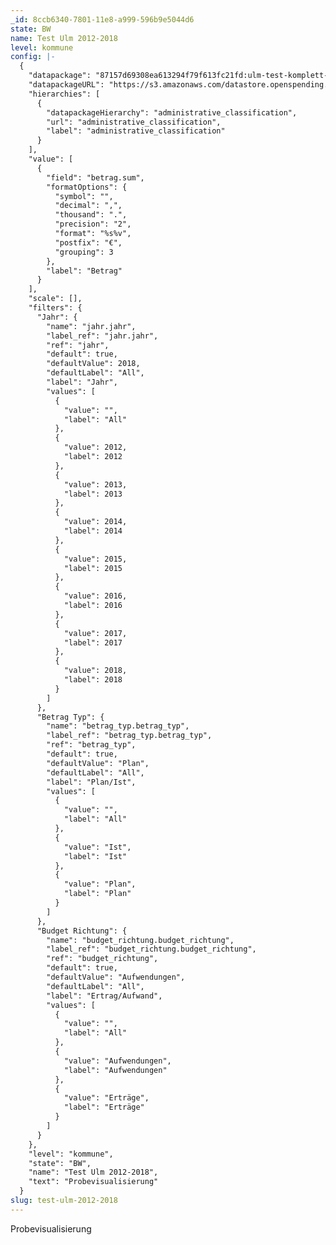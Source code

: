 ```yaml
---
_id: 8ccb6340-7801-11e8-a999-596b9e5044d6
state: BW
name: Test Ulm 2012-2018
level: kommune
config: |-
  {
    "datapackage": "87157d69308ea613294f79f613fc21fd:ulm-test-komplett-2",
    "datapackageURL": "https://s3.amazonaws.com/datastore.openspending.org/87157d69308ea613294f79f613fc21fd/ulm-test-komplett-2/final/datapackage.json",
    "hierarchies": [
      {
        "datapackageHierarchy": "administrative_classification",
        "url": "administrative_classification",
        "label": "administrative_classification"
      }
    ],
    "value": [
      {
        "field": "betrag.sum",
        "formatOptions": {
          "symbol": "",
          "decimal": ",",
          "thousand": ".",
          "precision": "2",
          "format": "%s%v",
          "postfix": "€",
          "grouping": 3
        },
        "label": "Betrag"
      }
    ],
    "scale": [],
    "filters": {
      "Jahr": {
        "name": "jahr.jahr",
        "label_ref": "jahr.jahr",
        "ref": "jahr",
        "default": true,
        "defaultValue": 2018,
        "defaultLabel": "All",
        "label": "Jahr",
        "values": [
          {
            "value": "",
            "label": "All"
          },
          {
            "value": 2012,
            "label": 2012
          },
          {
            "value": 2013,
            "label": 2013
          },
          {
            "value": 2014,
            "label": 2014
          },
          {
            "value": 2015,
            "label": 2015
          },
          {
            "value": 2016,
            "label": 2016
          },
          {
            "value": 2017,
            "label": 2017
          },
          {
            "value": 2018,
            "label": 2018
          }
        ]
      },
      "Betrag Typ": {
        "name": "betrag_typ.betrag_typ",
        "label_ref": "betrag_typ.betrag_typ",
        "ref": "betrag_typ",
        "default": true,
        "defaultValue": "Plan",
        "defaultLabel": "All",
        "label": "Plan/Ist",
        "values": [
          {
            "value": "",
            "label": "All"
          },
          {
            "value": "Ist",
            "label": "Ist"
          },
          {
            "value": "Plan",
            "label": "Plan"
          }
        ]
      },
      "Budget Richtung": {
        "name": "budget_richtung.budget_richtung",
        "label_ref": "budget_richtung.budget_richtung",
        "ref": "budget_richtung",
        "default": true,
        "defaultValue": "Aufwendungen",
        "defaultLabel": "All",
        "label": "Ertrag/Aufwand",
        "values": [
          {
            "value": "",
            "label": "All"
          },
          {
            "value": "Aufwendungen",
            "label": "Aufwendungen"
          },
          {
            "value": "Erträge",
            "label": "Erträge"
          }
        ]
      }
    },
    "level": "kommune",
    "state": "BW",
    "name": "Test Ulm 2012-2018",
    "text": "Probevisualisierung"
  }
slug: test-ulm-2012-2018
---
```

Probevisualisierung
